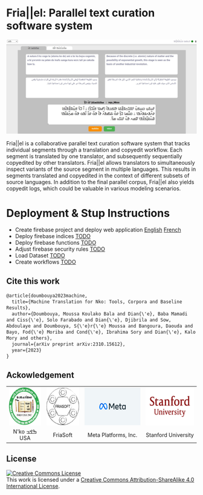# Fria||el: Parallel text curation software system
<img src="docs/img/friallel.jpg" />

Fria||el  is a collaborative parallel text curation software system that tracks individual segments through a translation and copyedit workflow. Each segment is translated by one translator, and subsequently sequentially copyedited by other translators. Fria||el allows translators to simultaneously inspect variants of the source segment in multiple languages. This results in segments translated and copyedited in the context of different subsets of source languages.
In addition to the final parallel corpus, Fria||el also yields copyedit logs, which could be valuable in various modeling scenarios.


# Deployment & Stup Instructions
- Create firebase project and deploy web application [English](docs/001_webui_firebase.eng.md) [French](docs/001_webui_firebase.fra.md)
- Deploy firebase indices [TODO]()
- Deploy firebase functions [TODO]()
- Adjust firebase security rules [TODO]()
- Load Dataset [TODO]()
- Create workflows [TODO]()


## Cite this work
```
@article{doumbouya2023machine,
  title={Machine Translation for Nko: Tools, Corpora and Baseline Results},
  author={Doumbouya, Moussa Koulako Bala and Dian{\'e}, Baba Mamadi and Ciss{\'e}, Solo Farabado and Dian{\'e}, Djibrila and Sow, Abdoulaye and Doumbouya, S{\'e}r{\'e} Moussa and Bangoura, Daouda and Bayo, Fod{\'e} Moriba and Cond{\'e}, Ibrahima Sory and Dian{\'e}, Kalo Mory and others},
  journal={arXiv preprint arXiv:2310.15612},
  year={2023}
}
```

## Ackowledgement
<table style="text-align: center;">
  <tr>
    <td>
      <img src='docs/img/logos/nko.png' height='100px' />
    </td>
    <td>
      <img src='docs/img/logos//friasoft.png' height='100px' />
    </td>
    <td>
      <img src='docs/img/logos//meta.png' height='100px' />
    </td>
    <td>
      <img src='docs/img/logos//stanford.png' height='100px' />
    </td>
  </tr>
  <tr>
    <td>
      N'ko ߒߞߏ USA
    </td>
    <td>
      FriaSoft
    </td>
    <td>
      Meta Platforms, Inc.
    </td>
    <td>
      Stanford University
    </td>
  </tr>
</table>




## License
<a rel="license" href="http://creativecommons.org/licenses/by-sa/4.0/"><img alt="Creative Commons License" style="border-width:0" src="https://i.creativecommons.org/l/by-sa/4.0/88x31.png" /></a><br />This work is licensed under a <a rel="license" href="http://creativecommons.org/licenses/by-sa/4.0/">Creative Commons Attribution-ShareAlike 4.0 International License</a>.